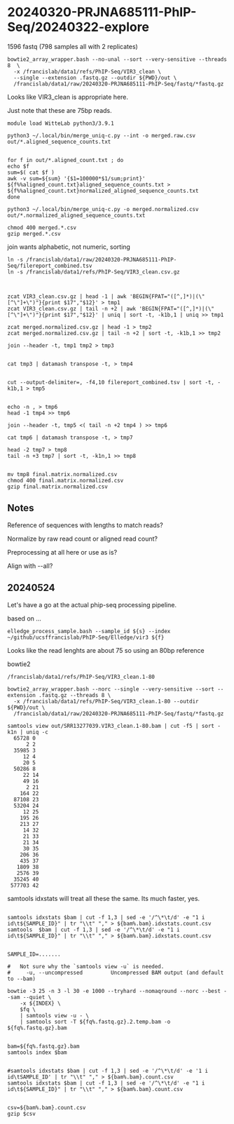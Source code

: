 
#	20240320-PRJNA685111-PhIP-Seq/20240322-explore


1596 fastq (798 samples all with 2 replicates)


```
bowtie2_array_wrapper.bash --no-unal --sort --very-sensitive --threads 8  \
  -x /francislab/data1/refs/PhIP-Seq/VIR3_clean \
  --single --extension .fastq.gz --outdir ${PWD}/out \
  /francislab/data1/raw/20240320-PRJNA685111-PhIP-Seq/fastq/*fastq.gz
```


Looks like VIR3_clean is appropriate here.


Just note that these are 75bp reads.



```
module load WitteLab python3/3.9.1

python3 ~/.local/bin/merge_uniq-c.py --int -o merged.raw.csv out/*.aligned_sequence_counts.txt


for f in out/*.aligned_count.txt ; do
echo $f
sum=$( cat $f )
awk -v sum=${sum} '{$1=100000*$1/sum;print}' ${f%%aligned_count.txt}aligned_sequence_counts.txt > ${f%%aligned_count.txt}normalized_aligned_sequence_counts.txt
done

python3 ~/.local/bin/merge_uniq-c.py -o merged.normalized.csv out/*.normalized_aligned_sequence_counts.txt

chmod 400 merged.*.csv
gzip merged.*.csv
```




join wants alphabetic, not numeric, sorting



```
ln -s /francislab/data1/raw/20240320-PRJNA685111-PhIP-Seq/filereport_combined.tsv
ln -s /francislab/data1/refs/PhIP-Seq/VIR3_clean.csv.gz 



zcat VIR3_clean.csv.gz | head -1 | awk 'BEGIN{FPAT="([^,]*)|(\"[^\"]+\")"}{print $17","$12}' > tmp1
zcat VIR3_clean.csv.gz | tail -n +2 | awk 'BEGIN{FPAT="([^,]*)|(\"[^\"]+\")"}{print $17","$12}' | uniq | sort -t, -k1b,1 | uniq >> tmp1

zcat merged.normalized.csv.gz | head -1 > tmp2
zcat merged.normalized.csv.gz | tail -n +2 | sort -t, -k1b,1 >> tmp2

join --header -t, tmp1 tmp2 > tmp3


cat tmp3 | datamash transpose -t, > tmp4


cut --output-delimiter=, -f4,10 filereport_combined.tsv | sort -t, -k1b,1 > tmp5


echo -n , > tmp6
head -1 tmp4 >> tmp6

join --header -t, tmp5 <( tail -n +2 tmp4 ) >> tmp6

cat tmp6 | datamash transpose -t, > tmp7

head -2 tmp7 > tmp8
tail -n +3 tmp7 | sort -t, -k1n,1 >> tmp8


mv tmp8 final.matrix.normalized.csv
chmod 400 final.matrix.normalized.csv
gzip final.matrix.normalized.csv

```





##	Notes


Reference of sequences with lengths to match reads?

Normalize by raw read count or aligned read count?

Preprocessing at all here or use as is?

Align with --all?







##	20240524

Let's have a go at the actual phip-seq processing pipeline.


based on ...
```
elledge_process_sample.bash --sample_id ${s} --index ~/github/ucsffrancislab/PhIP-Seq/Elledge/vir3 ${f} 
```

Looks like the read lenghts are about 75 so using an 80bp reference

bowtie2

```
/francislab/data1/refs/PhIP-Seq/VIR3_clean.1-80
```

```
bowtie2_array_wrapper.bash --norc --single --very-sensitive --sort --extension .fastq.gz --threads 8 \
  -x /francislab/data1/refs/PhIP-Seq/VIR3_clean.1-80 --outdir ${PWD}/out \
  /francislab/data1/raw/20240320-PRJNA685111-PhIP-Seq/fastq/*fastq.gz

```


```
samtools view out/SRR13277039.VIR3_clean.1-80.bam | cut -f5 | sort -k1n | uniq -c
  65728 0
      2 2
  35985 3
     12 4
     20 5
  50286 8
     22 14
     49 16
      2 21
    164 22
  87108 23
  53204 24
     12 25
    195 26
    213 27
     14 32
     21 33
     21 34
     30 35
    206 36
    435 37
   1809 38
   2576 39
  35245 40
 577703 42
```


samtools idxstats will treat all these the same.
Its much faster, yes.


```

samtools idxstats $bam | cut -f 1,3 | sed -e '/^\*\t/d' -e "1 i id\t${SAMPLE_ID}" | tr "\\t" "," > ${bam%.bam}.idxstats.count.csv
samtools  $bam | cut -f 1,3 | sed -e '/^\*\t/d' -e "1 i id\t${SAMPLE_ID}" | tr "\\t" "," > ${bam%.bam}.idxstats.count.csv


```


```
SAMPLE_ID=.......

#	Not sure why the `samtools view -u` is needed.
#	  -u, --uncompressed         Uncompressed BAM output (and default to --bam)

bowtie -3 25 -n 3 -l 30 -e 1000 --tryhard --nomaqround --norc --best --sam --quiet \
	-x ${INDEX} \
	$fq \
	| samtools view -u - \
	| samtools sort -T ${fq%.fastq.gz}.2.temp.bam -o ${fq%.fastq.gz}.bam


bam=${fq%.fastq.gz}.bam
samtools index $bam


#samtools idxstats $bam | cut -f 1,3 | sed -e '/^\*\t/d' -e '1 i id\tSAMPLE_ID' | tr "\\t" "," > ${bam%.bam}.count.csv
samtools idxstats $bam | cut -f 1,3 | sed -e '/^\*\t/d' -e "1 i id\t${SAMPLE_ID}" | tr "\\t" "," > ${bam%.bam}.count.csv


csv=${bam%.bam}.count.csv
gzip $csv
```

